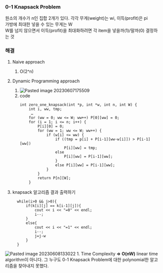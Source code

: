 ### 0-1 Knapsack Problem

원소의 개수가 n인 집합 2개가 있다.
각각 무게(weight)는 wi, 이득(profit)은 pi  
가방에 최대한 넣을 수 있는 무게는 W  
W를 넘지 않으면서 이득(profit)을 최대화하려면 각 item을 넣을까(1)/말까(0) 결정하는 것

### 해결
1. Naive approach
	1. O(2^n)
2. Dynamic Programming approach
	1. ![Pasted image 20230607175509](https://github.com/lina1919/cs_study/assets/63230463/303d014d-032d-474a-9a75-5f7a54cf57ba)
	2. code
		```
		int zero_one_knapsack(int *p, int *w, int n, int W) { 
			int i, ww, tmp;
			 …
			for (ww = 0; ww <= W; ww++) P[0][ww] = 0; 
			for (i = 1; i <= n; i++) { 
				P[i][0] = 0; 
				for (ww = 1; ww <= W; ww++) { 
					if (w[i] <= ww) { 
						if ((tmp = p[i] + P[i-1][ww-w[i]]) > P[i-1][ww]) 
							P[i][ww] = tmp; 
						else 
							P[i][ww] = P[i-1][ww]; 
						} 
						else P[i][ww] = P[i-1][ww]; 
					} 
				}
				return P[n][W]; 
			}
		```


3. knapsack 알고리즘 결과 출력하기
	  ```
		while(i>0 && j>0){
			if(k[i][j] == k[i-1][j]){
				cout << i << "=0" << endl;
				i--;
			}
			else{
				cout << i << "=1" << endl;
				i--;
				j=j-w
			}
		}
	```
![Pasted image 20230608133022](https://github.com/lina1919/cs_study/assets/63230463/687bd560-3242-4850-8942-f533e0759b5f)
	1. Time Complexity
		**=> O(nW)**
		linear time algorithm이 아니다.
		그 누구도 0-1 Knapsack Problem에 대한 polynomial한 알고리즘을 찾아내지 못했다.

